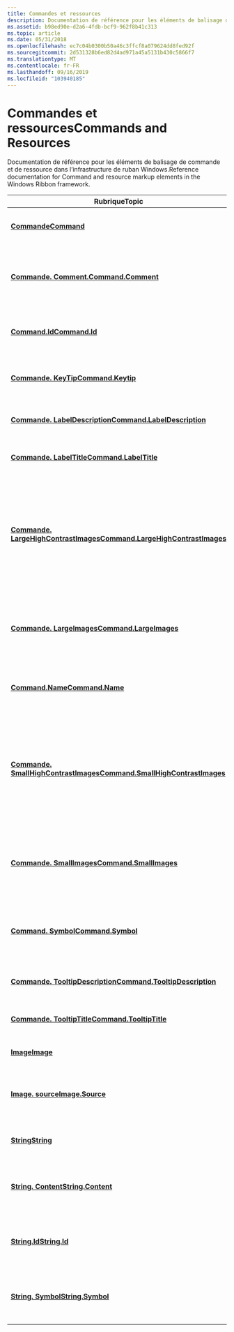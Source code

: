 ```yaml
---
title: Commandes et ressources
description: Documentation de référence pour les éléments de balisage de commande et de ressource dans l’infrastructure de ruban Windows.
ms.assetid: b98ed90e-d2a6-4fdb-bcf9-962f8b41c313
ms.topic: article
ms.date: 05/31/2018
ms.openlocfilehash: ec7c04b0300b50a46c3ffcf8a079624dd8fed92f
ms.sourcegitcommit: 2d531328b6ed82d4ad971a45a5131b430c5866f7
ms.translationtype: MT
ms.contentlocale: fr-FR
ms.lasthandoff: 09/16/2019
ms.locfileid: "103940185"
---
```

# <a name="commands-and-resources"></a><span data-ttu-id="849d7-103">Commandes et ressources</span><span class="sxs-lookup"><span data-stu-id="849d7-103">Commands and Resources</span></span>

<span data-ttu-id="849d7-104">Documentation de référence pour les éléments de balisage de commande et de ressource dans l’infrastructure de ruban Windows.</span><span class="sxs-lookup"><span data-stu-id="849d7-104">Reference documentation for Command and resource markup elements in the Windows Ribbon framework.</span></span>



| <span data-ttu-id="849d7-105">Rubrique</span><span class="sxs-lookup"><span data-stu-id="849d7-105">Topic</span></span>                                                                                            | <span data-ttu-id="849d7-106">Contenu</span><span class="sxs-lookup"><span data-stu-id="849d7-106">Contents</span></span>                                                                                                                |
|--------------------------------------------------------------------------------------------------|-------------------------------------------------------------------------------------------------------------------------|
| [<span data-ttu-id="849d7-107">**Commande**</span><span class="sxs-lookup"><span data-stu-id="849d7-107">**Command**</span></span>](windowsribbon-element-command.md)                                                 | <span data-ttu-id="849d7-108">Représente une définition de commande.</span><span class="sxs-lookup"><span data-stu-id="849d7-108">Represents a Command definition.</span></span><br/>                                                                             |
| [<span data-ttu-id="849d7-109">**Commande. Comment.**</span><span class="sxs-lookup"><span data-stu-id="849d7-109">**Command.Comment**</span></span>](windowsribbon-element-command-comment.md)                                 | <span data-ttu-id="849d7-110">Représente un commentaire, ou annotation, pour une commande.</span><span class="sxs-lookup"><span data-stu-id="849d7-110">Represents a comment, or annotation, for a Command.</span></span><br/>                                                          |
| [<span data-ttu-id="849d7-111">**Command.Id**</span><span class="sxs-lookup"><span data-stu-id="849d7-111">**Command.Id**</span></span>](windowsribbon-element-command-id.md)                                           | <span data-ttu-id="849d7-112">Représente un ID unique pour une commande.</span><span class="sxs-lookup"><span data-stu-id="849d7-112">Represents a unique ID for a Command.</span></span><br/>                                                                        |
| [<span data-ttu-id="849d7-113">**Commande. KeyTip**</span><span class="sxs-lookup"><span data-stu-id="849d7-113">**Command.Keytip**</span></span>](windowsribbon-element-command-keytip.md)                                   | <span data-ttu-id="849d7-114">Représente la touche d’interfaut pour un contrôle.</span><span class="sxs-lookup"><span data-stu-id="849d7-114">Represents the keytip for a control.</span></span><br/>                                                                         |
| [<span data-ttu-id="849d7-115">**Commande. LabelDescription**</span><span class="sxs-lookup"><span data-stu-id="849d7-115">**Command.LabelDescription**</span></span>](windowsribbon-element-command-labeldescription.md)               | <span data-ttu-id="849d7-116">Représente une description de l’étiquette.</span><span class="sxs-lookup"><span data-stu-id="849d7-116">Represents a label description.</span></span><br/>                                                                              |
| [<span data-ttu-id="849d7-117">**Commande. LabelTitle**</span><span class="sxs-lookup"><span data-stu-id="849d7-117">**Command.LabelTitle**</span></span>](windowsribbon-element-command-labeltitle.md)                           | <span data-ttu-id="849d7-118">Représente le titre d’une étiquette.</span><span class="sxs-lookup"><span data-stu-id="849d7-118">Represents a label title.</span></span><br/>                                                                                    |
| [<span data-ttu-id="849d7-119">**Commande. LargeHighContrastImages**</span><span class="sxs-lookup"><span data-stu-id="849d7-119">**Command.LargeHighContrastImages**</span></span>](windowsribbon-element-command-largehighcontrastimages.md) | <span data-ttu-id="849d7-120">Représente un conteneur d’images ; dans ce cas, les grandes images à utiliser avec les paramètres système à contraste élevé.</span><span class="sxs-lookup"><span data-stu-id="849d7-120">Represents a container of images; in this case, large images for use with high-contrast system settings.</span></span><br/>     |
| [<span data-ttu-id="849d7-121">**Commande. LargeImages**</span><span class="sxs-lookup"><span data-stu-id="849d7-121">**Command.LargeImages**</span></span>](windowsribbon-element-command-largeimages.md)                         | <span data-ttu-id="849d7-122">Représente un conteneur d’images ; dans ce cas, les grandes images.</span><span class="sxs-lookup"><span data-stu-id="849d7-122">Represents a container of images; in this case, large images.</span></span><br/>                                                |
| [<span data-ttu-id="849d7-123">**Command.Name**</span><span class="sxs-lookup"><span data-stu-id="849d7-123">**Command.Name**</span></span>](windowsribbon-element-command-name.md)                                       | <span data-ttu-id="849d7-124">Représente le nom d’une commande.</span><span class="sxs-lookup"><span data-stu-id="849d7-124">Represents the name of a Command.</span></span><br/>                                                                            |
| [<span data-ttu-id="849d7-125">**Commande. SmallHighContrastImages**</span><span class="sxs-lookup"><span data-stu-id="849d7-125">**Command.SmallHighContrastImages**</span></span>](windowsribbon-element-command-smallhighcontrastimages.md) | <span data-ttu-id="849d7-126">Représente un conteneur d’images ; dans ce cas, il s’agit de petites images à utiliser avec les paramètres système à contraste élevé.</span><span class="sxs-lookup"><span data-stu-id="849d7-126">Represents a container of images; in this case, small images for use with high-contrast system settings.</span></span><br/>     |
| [<span data-ttu-id="849d7-127">**Commande. SmallImages**</span><span class="sxs-lookup"><span data-stu-id="849d7-127">**Command.SmallImages**</span></span>](windowsribbon-element-command-smallimages.md)                         | <span data-ttu-id="849d7-128">Représente un conteneur d’images ; dans ce cas, les petites images.</span><span class="sxs-lookup"><span data-stu-id="849d7-128">Represents a container of images; in this case, small images.</span></span><br/>                                                |
| [<span data-ttu-id="849d7-129">**Command. Symbol**</span><span class="sxs-lookup"><span data-stu-id="849d7-129">**Command.Symbol**</span></span>](windowsribbon-element-command-symbol.md)                                   | <span data-ttu-id="849d7-130">Représente le nom d’une [**commande**](windowsribbon-element-command.md) qui peut être référencée en externe.</span><span class="sxs-lookup"><span data-stu-id="849d7-130">Represents the name of a [**Command**](windowsribbon-element-command.md) that can be referenced externally.</span></span><br/> |
| [<span data-ttu-id="849d7-131">**Commande. TooltipDescription**</span><span class="sxs-lookup"><span data-stu-id="849d7-131">**Command.TooltipDescription**</span></span>](windowsribbon-element-command-tooltipdescription.md)           | <span data-ttu-id="849d7-132">Représente une description de l’info-bulle.</span><span class="sxs-lookup"><span data-stu-id="849d7-132">Represents a tooltip description.</span></span><br/>                                                                            |
| [<span data-ttu-id="849d7-133">**Commande. TooltipTitle**</span><span class="sxs-lookup"><span data-stu-id="849d7-133">**Command.TooltipTitle**</span></span>](windowsribbon-element-command-tooltiptitle.md)                       | <span data-ttu-id="849d7-134">Représente un titre d’info-bulle.</span><span class="sxs-lookup"><span data-stu-id="849d7-134">Represents a tooltip title.</span></span><br/>                                                                                  |
| [<span data-ttu-id="849d7-135">**Image**</span><span class="sxs-lookup"><span data-stu-id="849d7-135">**Image**</span></span>](windowsribbon-element-image.md)                                                     | <span data-ttu-id="849d7-136">Représente une image.</span><span class="sxs-lookup"><span data-stu-id="849d7-136">Represents an image.</span></span><br/>                                                                                         |
| [<span data-ttu-id="849d7-137">**Image. source**</span><span class="sxs-lookup"><span data-stu-id="849d7-137">**Image.Source**</span></span>](windowsribbon-element-image-source.md)                                       | <span data-ttu-id="849d7-138">Représente le chemin d’accès au répertoire d’une image.</span><span class="sxs-lookup"><span data-stu-id="849d7-138">Represents the directory path of an image.</span></span><br/>                                                                   |
| [<span data-ttu-id="849d7-139">**String**</span><span class="sxs-lookup"><span data-stu-id="849d7-139">**String**</span></span>](windowsribbon-element-string.md)                                                   | <span data-ttu-id="849d7-140">Représente une ressource de type chaîne.</span><span class="sxs-lookup"><span data-stu-id="849d7-140">Represents a string resource.</span></span><br/>                                                                                |
| [<span data-ttu-id="849d7-141">**String. Content**</span><span class="sxs-lookup"><span data-stu-id="849d7-141">**String.Content**</span></span>](windowsribbon-element-string-content.md)                                   | <span data-ttu-id="849d7-142">Représente le contenu d’une ressource de type chaîne.</span><span class="sxs-lookup"><span data-stu-id="849d7-142">Represents the content of a string resource.</span></span><br/>                                                                 |
| [<span data-ttu-id="849d7-143">**String.Id**</span><span class="sxs-lookup"><span data-stu-id="849d7-143">**String.Id**</span></span>](windowsribbon-element-string-id.md)                                             | <span data-ttu-id="849d7-144">Représente l’ID unique d’une ressource de type chaîne.</span><span class="sxs-lookup"><span data-stu-id="849d7-144">Represents the unique ID of a string resource.</span></span><br/>                                                               |
| [<span data-ttu-id="849d7-145">**String. Symbol**</span><span class="sxs-lookup"><span data-stu-id="849d7-145">**String.Symbol**</span></span>](windowsribbon-element-string-symbol.md)                                     | <span data-ttu-id="849d7-146">Représente le nom d’une ressource de type chaîne.</span><span class="sxs-lookup"><span data-stu-id="849d7-146">Represents the name of a string resource.</span></span><br/>                                                                    |



 

 

 





